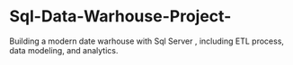# Sql-Data-Warhouse-Project-
Building a modern date warhouse with Sql Server , including  ETL process, data modeling, and analytics.
